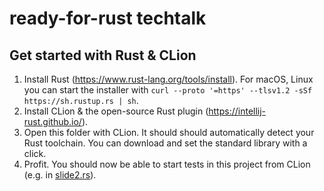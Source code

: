 # ready-for-rust techtalk

## Get started with Rust & CLion
1) Install Rust (https://www.rust-lang.org/tools/install). 
   For macOS, Linux you can start the installer with
   `curl --proto '=https' --tlsv1.2 -sSf https://sh.rustup.rs | sh`.
2) Install CLion & the open-source Rust plugin (https://intellij-rust.github.io/).
3) Open this folder with CLion. 
   It should should automatically detect your Rust toolchain. 
   You can download and set the standard library with a click.
4) Profit. You should now be able to start tests in this project from CLion (e.g. in [slide2.rs](src/slides/slide2.rs)).
